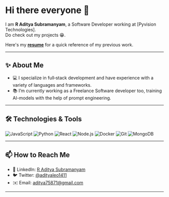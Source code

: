 <!-- ════════════════════════════════════════════════════ -->
<!--              👋 Hello, I’m [Your Name]!              -->
# Hi there everyone 👋

I am **R Aditya Subramanyam**, a Software Developer working at [Pyvision Technologies].  
Do check out my projects 😁.

Here's my [**resume**](/resume.pdf) for a quick reference of my previous work.

---

<!-- ════════════════════════════════════════════════════ -->
<!--                    🌟 About Me                      -->
## ✨ About Me

- 💻 I specialize in full‑stack development and have experience with a variety of languages and frameworks.  
- 📚 I’m currently working as a Freelance Software developer too, training AI-models with the help of prompt engineering.  

---

<!-- ════════════════════════════════════════════════════ -->
<!--                🛠 Technologies & Tools               -->
## 🛠 Technologies & Tools

<p>
  <img src="https://img.shields.io/badge/JavaScript‑ES6‑F7DF1E?style=for-the-badge&logo=javascript&logoColor=white" alt="JavaScript"/>
  <img src="https://img.shields.io/badge/Python‑3.10‑3776AB?style=for-the-badge&logo=python&logoColor=white" alt="Python"/>
  <img src="https://img.shields.io/badge/React‑17‑61DAFB?style=for-the-badge&logo=react&logoColor=white" alt="React"/>
  <img src="https://img.shields.io/badge/Node.js‑16‑339933?style=for-the-badge&logo=node.js&logoColor=white" alt="Node.js"/>
  <img src="https://img.shields.io/badge/Docker‑24‑2496ED?style=for-the-badge&logo=docker&logoColor=white" alt="Docker"/>
  <img src="https://img.shields.io/badge/Git‑git‑F05032?style=for-the-badge&logo=git&logoColor=white" alt="Git"/>
  <img src="https://img.shields.io/badge/MongoDB‑6‑47A248?style=for-the-badge&logo=mongodb&logoColor=white" alt="MongoDB"/>
</p>

---

<!-- ════════════════════════════════════════════════════ -->
<!--                   🚀 Top Projects                    -->
<!--## 🚀 Top Projects

1. [Staygreen](https://github.com/yourusername/staygreen) – A greenhouse automation dashboard.  
2. [review-code](https://github.com/yourusername/review-code) – AI‑powered pull‑request reviewer.  
3. [YouTube Transcriber‑Summarizer](https://github.com/yourusername/youtube-transcriber-summarizer) – Transcribe & summarize videos in one click.

---
-->
<!-- ════════════════════════════════════════════════════ -->
<!--                  📫 How to Reach Me                  -->
## 📫 How to Reach Me
  
- 🔗 LinkedIn: [R Aditya Subramanyam](https://www.linkedin.com/in/r-aditya-subramanyam/)  
- 🐦 Twitter: [@adityaleo1411](https://x.com/adityaleo1411)  
- ✉️ Email: [aditya75871@gmail.com](mailto:aditya75871@gmail.com)  

---

